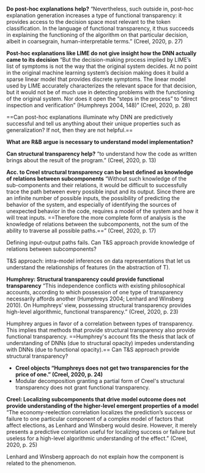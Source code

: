 **Do post-hoc explanations help?**
“Nevertheless, such outside in, post-hoc explanation generation increases a type of functional transparency: it provides access to the decision space most relevant to the token classification. In the language of functional transparency, it thus succeeds in explaining the functioning of the algorithm on that particular decision, albeit in coarsegrain, human-interpretable terms.” (Creel, 2020, p. 27)

**Post-hoc explanations like LIME do not give insight how the DNN actually came to its decision**
“But the decision-making process implied by LIME’s list of symptoms is not the way that the original system decides. At no point in the original machine learning system’s decision making does it build a sparse linear model that provides discrete symptoms. The linear model used by LIME accurately characterizes the relevant space for that decision, but it would not be of much use in detecting problems with the functioning of the original system. Nor does it open the “steps in the process” to “direct inspection and verification” (Humphreys 2004, 148)” (Creel, 2020, p. 28)

==Can post-hoc explanations illuminate why DNN are predictively successful and tell us anything about their unique properties such as generalization? If not, then they are not helpful.==



**What are R&B argue is necessary to understand model implementation?**


**Can structural transparency help?**
“to understand how the code as written brings about the result of the program.” (Creel, 2020, p. 13)


**Acc. to Creel structural transparency can be best defined as knowledge of relations between subcomponents** 
“Without such knowledge of the sub-components and their relations, it would be difficult to successfully trace the path between every possible input and its output. Since there are an infinite number of possible inputs, the possibility of predicting the behavior of the system, and especially of identifying the sources of unexpected behavior in the code, requires a model of the system and how it will treat inputs. ==Therefore the more complete form of analysis is the knowledge of relations between the subcomponents, not the sum of the ability to traverse all possible paths.==” (Creel, 2020, p. 17)

Defining input-output paths fails.
Can T&S approach provide knowledge of relations between subcomponents?

T&S approach: intra-model inferences on data representations that let us understand the relationships of features (in the abstraction of T).


**Humphrey: Structural transparency could provide functional transparency**
“This independence conflicts with existing philosophical accounts, according to which possession of one type of transparency necessarily affords another (Humphreys 2004; Lenhard and Winsberg 2010). On Humphreys’ view, possessing structural transparency provides high-level algorithmic, functional transparency.” (Creel, 2020, p. 23) 

Humphrey argues in favor of a correlation between types of transparency.
This implies that methods that provide structural transparency also provide functional transparency.
==Humphrey's account fits the thesis that lack of understanding of DNNs (due to structural opacity) impedes understanding with DNNs (due to functional opacity).==
Can T&S approach provide structural transparency?

- **Creel objects “Humphreys does not get two transparencies for the price of one.” (Creel, 2020, p. 24)**
- Modular decomposition granting a partial form of Creel's structural transparency does not grant functional transparency.

**Creel: Localizing subcomponents that drive model outcome does not provide understanding of the higher-level emergent properties of a model**
“The economy-reelection correlation localizes the prediction’s success or failure to one particular component of a complex model of factors that affect elections, as Lenhard and Winsberg would desire. However, it merely presents a predictive correlation useful for localizing success or failure but useless for a high-level algorithmic understanding of the effect.” (Creel, 2020, p. 25)

Lenhard and Winsberg approach do not explain how the component is related to the phenomenon.